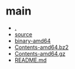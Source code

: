 main
========================

- [.](.)
- [source](source)
- [binary-amd64](binary-amd64)
- [Contents-amd64.bz2](Contents-amd64.bz2)
- [Contents-amd64.gz](Contents-amd64.gz)
- [README.md](README.md)

